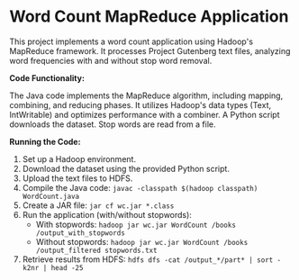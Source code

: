 # Word Count MapReduce Application

This project implements a word count application using Hadoop's MapReduce framework. It processes Project Gutenberg text files, analyzing word frequencies with and without stop word removal.

**Code Functionality:**

The Java code implements the MapReduce algorithm, including mapping, combining, and reducing phases. It utilizes Hadoop's data types (Text, IntWritable) and optimizes performance with a combiner.  A Python script downloads the dataset. Stop words are read from a file.

**Running the Code:**

1.  Set up a Hadoop environment.
2.  Download the dataset using the provided Python script.
3.  Upload the text files to HDFS.
4.  Compile the Java code: `javac -classpath $(hadoop classpath) WordCount.java`
5.  Create a JAR file: `jar cf wc.jar *.class`
6.  Run the application (with/without stopwords):
    *   With stopwords: `hadoop jar wc.jar WordCount /books /output_with_stopwords`
    *   Without stopwords: `hadoop jar wc.jar WordCount /books /output_filtered stopwords.txt`
7.  Retrieve results from HDFS: `hdfs dfs -cat /output_*/part* | sort -k2nr | head -25`
